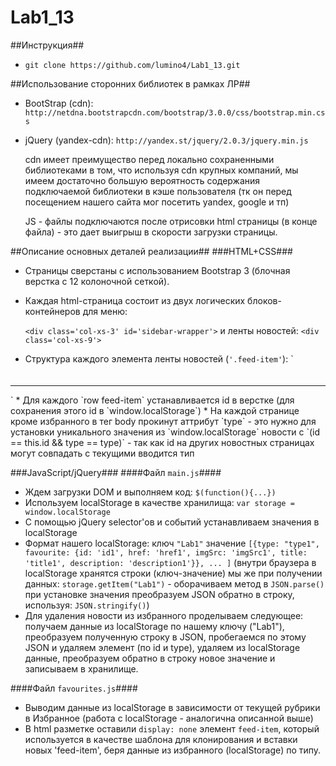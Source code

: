 Lab1_13
=======
##Инструкция##
* `git clone https://github.com/lumino4/Lab1_13.git`

##Использование сторонних библиотек в рамках ЛР##
* BootStrap (cdn): `http://netdna.bootstrapcdn.com/bootstrap/3.0.0/css/bootstrap.min.css`
* jQuery (yandex-cdn): `http://yandex.st/jquery/2.0.3/jquery.min.js`


    cdn имеет преимущество перед локально сохраненными библиотеками в том, что используя cdn крупных компаний, мы имеем достаточно большую вероятность содержания подключаемой библиотеки в кэше пользователя (тк он перед посещением нашего сайта мог посетить yandex, google и тп)

    JS - файлы подключаются после отрисовки html страницы (в конце файла) - это дает выигрыш в скорости загрузки страницы.

##Описание основных деталей реализации##
###HTML+CSS###
* Страницы сверстаны с использованием Bootstrap 3 (блочная верстка с 12 колоночной сеткой). 
* Каждая html-страница состоит из двух логических блоков-контейнеров для меню:

    `<div class='col-xs-3' id='sidebar-wrapper'>` и ленты новостей: `<div class='col-xs-9'>`
* Структура каждого элемента ленты новостей (`'.feed-item'`):
`<div class="row feed-item">
<div class='col-xs-2 img-news-container'>
<img class="img-news">
</div>
<div class='col-xs-10'>
<h4 class="title">
<a class="news-title"></a>
</h4>
<div>
<p class="description">
</p>
</div>
<div class="feed-item-footer">
<span class="created_at"></span>
</div>
<hr class="bs-docs-separator">
</div>
</div>`
* Для каждого `row feed-item` устанавливается id в верстке (для сохранения этого id в `window.localStorage`)
* На каждой странице кроме избранного в тег body прокинут аттрибут `type` - это нужно для установки уникального значения из `window.localStorage` новости с `(id == this.id && type == type)` - так как id на других новостных страницах могут совпадать с текущими вводится тип

###JavaScript/jQuery###
####Файл `main.js`####
* Ждем загрузки DOM и выполняем код: `$(function(){...})`
* Используем localStorage в качестве хранилища: `var storage = window.localStorage`
* С помощью jQuery selector'ов и событий устанавливаем значения в localStorage
* Формат нашего localStorage: ключ `"Lab1"` значение `[{type: "type1", favourite: {id: 'id1', href: 'href1', imgSrc: 'imgSrc1', title: 'title1', description: 'description1'}}, ... ]` (внутри браузера в localStorage хранятся строки (ключ-значение) мы же при получении данных: `storage.getItem("Lab1")` - оборачиваем метод в `JSON.parse()` при установке значения преобразуем JSON обратно в строку, используя: `JSON.stringify()`)
* Для удаления новости из избранного проделываем следующее: получаем данные из localStorage по нашему ключу ("Lab1"), преобразуем полученную строку в JSON, пробегаемся по этому JSON и удаляем элемент (по id и type), удаляем из localStorage данные, преобразуем обратно в строку новое значение и записываем в хранилище.  

####Файл `favourites.js`####
* Выводим данные из localStorage в зависимости от текущей рубрики в Избранное (работа с localStorage - аналогична описанной выше)
* В html разметке оставили `display: none` элемент `feed-item`, который используется в качестве шаблона для клонирования и вставки новых 'feed-item', беря данные из избранного (localStorage) по типу. 
